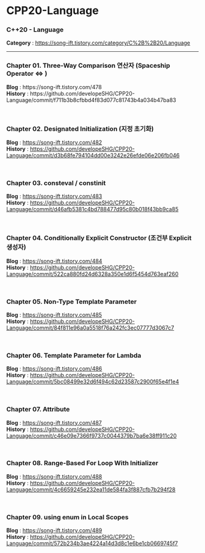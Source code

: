 # CPP20-Language
<h3>C++20 - Language</h3>

<b>Category</b> : https://song-ift.tistory.com/category/C%2B%2B20/Language

<hr size="5">

<h3>Chapter 01. Three-Way Comparison 연산자 (Spaceship Operator <=> )</h3>
<b>Blog</b> : https://song-ift.tistory.com/478
<br><b>History</b> : https://github.com/developeSHG/CPP20-Language/commit/f711b3b8cfbbd4f83d077c81743b4a034b47ba83

<br><h3>Chapter 02. Designated Initialization (지정 초기화)</h3>
<b>Blog</b> : https://song-ift.tistory.com/482
<br><b>History</b> : https://github.com/developeSHG/CPP20-Language/commit/d3b68fe794104dd00e3242e26efde06e206fb046

<br><h3>Chapter 03. consteval / constinit</h3>
<b>Blog</b> : https://song-ift.tistory.com/483
<br><b>History</b> : https://github.com/developeSHG/CPP20-Language/commit/d46afb5381c4bd788477d95c80b018f43bb9ca85

<br><h3>Chapter 04. Conditionally Explicit Constructor (조건부 Explicit 생성자)</h3>
<b>Blog</b> : https://song-ift.tistory.com/484
<br><b>History</b> : https://github.com/developeSHG/CPP20-Language/commit/522ca880fd24d6328a350e1d6f5454d763eaf260

<br><h3>Chapter 05. Non-Type Template Parameter</h3>
<b>Blog</b> : https://song-ift.tistory.com/485
<br><b>History</b> : https://github.com/developeSHG/CPP20-Language/commit/84f811e96a0a5518f76a242fc3ec07777d3067c7

<br><h3>Chapter 06. Template Parameter for Lambda</h3>
<b>Blog</b> : https://song-ift.tistory.com/486
<br><b>History</b> : https://github.com/developeSHG/CPP20-Language/commit/5bc08499e32d6f494c62d23587c2900f65e4f1e4

<br><h3>Chapter 07. Attribute</h3>
<b>Blog</b> : https://song-ift.tistory.com/487
<br><b>History</b> : https://github.com/developeSHG/CPP20-Language/commit/c46e09e7366f9737c0044379b7ba6e38ff911c20

<br><h3>Chapter 08. Range-Based For Loop With Initializer</h3>
<b>Blog</b> : https://song-ift.tistory.com/488
<br><b>History</b> : https://github.com/developeSHG/CPP20-Language/commit/4c6659245e232ea11de584fa3f887cfb7b294f28

<br><h3>Chapter 09. using enum in Local Scopes</h3>
<b>Blog</b> : https://song-ift.tistory.com/489
<br><b>History</b> : https://github.com/developeSHG/CPP20-Language/commit/572b234b3ae4224a14d3d8c1e6be1cb0669745f7
